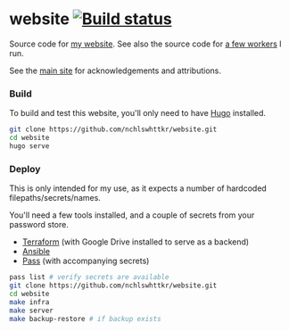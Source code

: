 # website [![Build status](https://badge.buildkite.com/5ec9e994380bc49e3c9bd5e6be0341ca874a272b0e61f900f8.svg?branch=main)](https://buildkite.com/nchlswhttkr/website)

Source code for [my website](https://nicholas.cloud/). See also the source code for [a few workers](https://github.com/nchlswhttkr/workers/) I run.

See the [main site](https://nicholas.cloud/site/#acknowledgements) for acknowledgements and attributions.

### Build

To build and test this website, you'll only need to have [Hugo](https://gohugo.io/) installed.

```sh
git clone https://github.com/nchlswhttkr/website.git
cd website
hugo serve
```

### Deploy

This is only intended for my use, as it expects a number of hardcoded filepaths/secrets/names.

You'll need a few tools installed, and a couple of secrets from your password store.

-   [Terraform](https://www.terraform.io/downloads.html) (with Google Drive installed to serve as a backend)
-   [Ansible](https://docs.ansible.com/ansible/latest/installation_guide/index.html)
-   [Pass](https://www.passwordstore.org/) (with accompanying secrets)

```sh
pass list # verify secrets are available
git clone https://github.com/nchlswhttkr/website.git
cd website
make infra
make server
make backup-restore # if backup exists
```
